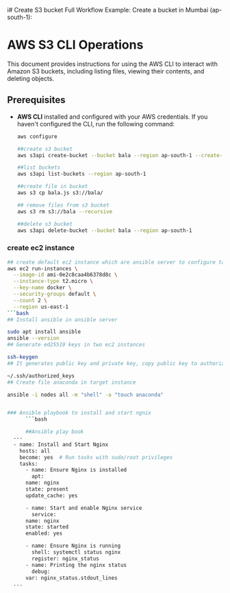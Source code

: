 i# Create S3 bucket
Full Workflow Example:
Create a bucket in Mumbai (ap-south-1):

# AWS S3 CLI Operations

This document provides instructions for using the AWS CLI to interact with Amazon S3 buckets, including listing files, viewing their contents, and deleting objects.

## Prerequisites

- **AWS CLI** installed and configured with your AWS credentials. If you haven't configured the CLI, run the following command:
  
  ```bash
  aws configure

  ##create s3 bucket
  aws s3api create-bucket --bucket bala --region ap-south-1 --create-bucket-configuration LocationConstraint=ap-south-1

  ##list buckets  
  aws s3api list-buckets --region ap-south-1

  ##create file in bucket
  aws s3 cp bala.js s3://bala/
  
  ## remove files from s3 bucket  
  aws s3 rm s3://bala --recursive
  
  ##delete s3 bucket
  aws s3api delete-bucket --bucket bala --region ap-south-1

### create ec2 instance
  ```bash
  ## create default ec2 instance which are ansible server to configure target server
  aws ec2 run-instances \
    --image-id ami-0e2c8caa4b6378d8c \
    --instance-type t2.micro \
    --key-name docker \
    --security-groups default \
    --count 2 \
    --region us-east-1
 ```bash
 ## Install ansible in ansible server
 
 sudo apt install ansible
 ansible --version
 ## Generate ed25519 keys in two ec2 instances
 
 ssh-keygen
 ## It generates public key and private key, copy public key to authorized_keys file /home/ubuntu/.ssh/id_ed25519.pub
 
 ~/.ssh/authorized_keys
 ## Create file anaconda in target instance

 ansible -i nodes all -m "shell" -a "touch anaconda" 
 

### Ansible playbook to install and start ngnix
        ```bash

        ##Ansible play book
	---
	- name: Install and Start Nginx
	  hosts: all
	  become: yes  # Run tasks with sudo/root privileges
	  tasks:
	    - name: Ensure Nginx is installed
	      apt:
		name: nginx
		state: present
		update_cache: yes

	    - name: Start and enable Nginx service
	      service:
		name: nginx
		state: started
		enabled: yes

	    - name: Ensure Nginx is running
	      shell: systemctl status nginx
	      register: nginx_status
	    - name: Printing the nginx status
	      debug:
		var: nginx_status.stdout_lines
	...

